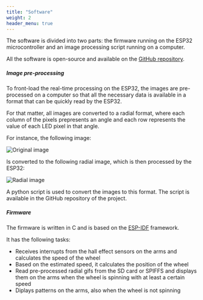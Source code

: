 ```yaml
---
title: "Software"
weight: 2
header_menu: true
---
```


The software is divided into two parts: the firmware running on the ESP32 microcontroller and
an image processing script running on a computer.

All the software is open-source and available on the [GitHub repository](https://github.com/SpokeSpice/Software).

##### Image pre-processing

To front-load the real-time processing on the ESP32, the images are pre-processed on a computer
so that all the necessary data is available in a format that can be quickly read by the ESP32.

For that matter, all images are converted to a radial format, where each column of the pixels
prepresents an angle and each row represents the value of each LED pixel in that angle.

For instance, the following image:

![Original image](images/smiley.gif)

Is converted to the following radial image, which is then processed by the ESP32:

![Radial image](images/smiley.rgif)

A python script is used to convert the images to this format. The script is available in the
GitHub repository of the project.

##### Firmware

The firmware is written in C and is based on the [ESP-IDF](https://idf.espressif.com/) framework.

It has the following tasks:

* Receives interrupts from the hall effect sensors on the arms and calculates the speed of the wheel
* Based on the estimated speed, it calculates the position of the wheel
* Read pre-processed radial gifs from the SD card or SPIFFS and displays them on the arms when the wheel is spinning with at least a certain speed
* Diplays patterns on the arms, also when the wheel is not spinning
